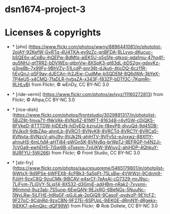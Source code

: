 # dsn1674-project-3
# Licenses & copyrights

- † [pho] (https://www.flickr.com/photos/wwny/8896441081/in/photolist-2piAY-92KefW-GvRTq-4U4TKA-ey9zZc-qnBFDA-9LLyyq-dKucuc-bSQE6x-aCpBu-ihQEPw-BdMfq-aiEK5U-o5s5fe-qtkxsi-qda1mu-47ho4f-qu5NHJ-qtTRR2-bDVWEq-qtbnVw-8XSpK3-qt83dL-bDS2gy-qdxvKz-g3neBb-7x99Fy-9BhVZy-51LcdP-pnr36t-dJkuti-4tjcDQ-6cz11R-hEvQnJ-qSF9ay-dJECAn-jh2JEw-CudMw-bSQDEM-8Q6dWA-3bYeX-7P4eU5-x4CMQ-7faDLR-hvbsZA-x343F-f83ZP-bDTf3C-7KgmRr-9LHLyB) from Flickr; © wEnDy, CC BY-NC 3.0

- † [ride-vermi] (https://www.flickr.com/photos/avlxyz/11160272813) from Flickr; © Alhpa,CC BY-NC 3.0

- † [rice-dish] (https://www.flickr.com/photos/frontstudio/3029891317/in/photolist-5BJZ8t-fmva7Y-fNkVAk-8VNz6Z-81NfFT-81634B-r4vfGW-cDjQK5-6FVkeD-8TTTDW-hiDEzN-hiDyEQ-kznuUe-f8eyP6-djvuQd-9d45DB-9VJkx9-9dbZAp-ahntLb-8VRCi1-8VNyK8-8VRCTd-8VRC1Y-8VRCa5-8VNyta-8VNzcV-ahjJ9v-9VJk2N-ahjHTV-9VFv5z-eJvxwz-88Xf1Y-ahnuHS-6mLfsM-aHTi84-pWGnSK-8VNyBg-brWpTJ-8EFRGP-h4N2Ji-7cVGa9-ewhEHS-7iSw6B-oTsexm-7xjUKW-9Wiuy2-ahjHDP-4QhkuY-8URFYU-5Wj266) from Flickr; © Front Studio, CC BY-NC 3.0

- † [stir-fry] (https://www.flickr.com/photos/saucesupreme/5465179801/in/photolist-9jWtxX-9d9PSe-bWFEX8-4cPBk3-5aSpFt-75LsBw-4VWWzj-9Cdnm9-PJiiH-9zxC8Q-9zuCMk-9iBCAV-e4srCf-7eAsAi-cD7329-mrJ9sc-7LiFym-7LiGVY-5Ljq14-8X532-d3GmiE-adiHBm-nRak2-7xyxmi-96nmnd-9uz3ab-7S5uop-6EwQAN-9EJxRG-6BeNGs-5NuuNc-5NyLRw-5iLFHE-htRqGF-pGJLak-2pGiQ9-9CasoF-pvdvzP-9EYcFZ-9F27oC-9CdnRd-9zxCBN-9F27Ej-6SPUpL-9iEKGE-dRmN1f-dRgekx-9iEKK7-e4mQkc-dQF99W) from Flickr; © Rob Dollete, CC BY-NC 3.0